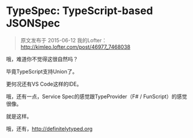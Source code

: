 # TypeSpec: TypeScript-based JSONSpec


> 原文发布于 2015-06-12 我的Lofter：http://kimleo.lofter.com/post/46977_7468038

哦，难道你不觉得这很自然吗？

毕竟TypeScript支持Union了。


更何况还有VS Code这样的IDE。

哦，还有一点，Service Spec的感觉跟TypeProvider（F# / FunScript）的感觉很像。

就是这样。

哦，还有，http://definitelytyped.org